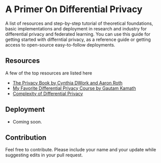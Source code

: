 # A Primer On Differential Privacy
A list of resources and step-by-step tutorial of theoretical foundations, basic implementations and deployment in research and industry for differential privacy and federated learning. You can use this guide for getting started with differntial privacy, as a reference guide or getting access to open-source easy-to-follow deployments.

## Resources

A few of the top resources are listed here

* [The Privacy Book by Cynthia DWork and Aaron Roth](https://www.cis.upenn.edu/~aaroth/Papers/privacybook.pdf)
* [My Favorite Differential Privacy Course by Gautam Kamath](http://www.gautamkamath.com/CS860-fa2020.html)
* [Complexity of Differential Privacy](https://privacytools.seas.harvard.edu/files/privacytools/files/complexityprivacy_1.pdf)

## Deployment

* Coming soon.

## Contribution

Feel free to contribute. Please include your name and your update while suggesting edits in your pull request.
